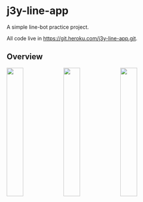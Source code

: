 # j3y-line-app

A simple line-bot practice project.

All code live in https://git.heroku.com/j3y-line-app.git.

## Overview

<img src="https://github.com/j3ygithub/j3y-line-app/blob/master/docs/images/screenshot1.png" width="30%">
<img src="https://github.com/j3ygithub/j3y-line-app/blob/master/docs/images/screenshot2.jpg" width="30%">
<img src="https://github.com/j3ygithub/j3y-line-app/blob/master/docs/images/screenshot3.jpg" width="30%">
